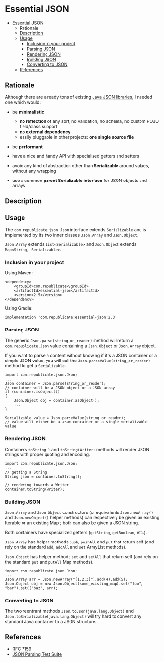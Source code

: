 # Essential JSON

- [Essential JSON](#essential-json)
  * [Rationale](#rationale)
  * [Description](#description)
  * [Usage](#usage)
    + [Inclusion in your project](#inclusion-in-your-project)
    + [Parsing JSON](#parsing-json)
    + [Rendering JSON](#rendering-json)
    + [Building JSON](#building-json)
    + [Converting to JSON](#converting-to-json)
  * [References](#references)

## Rationale

Although there are already tons of existing [Java JSON libraries](https://gitlab.renegat.net/claude/yajb), I needed one which would:

+ be **minimalistic**

  + **no reflection** of any sort, no validation, no schema, no custom POJO field/class support
  + **no external dependency**
  + easily pluggable in other projects: **one single source file**

+ be **performant**
+ have a nice and handy API with specialized getters and setters
+ avoid any kind of abstraction other than **Serializable** around values, without any wrapping
+ use a common **parent Serializable interface** for JSON objects and arrays

## Description

## Usage

The `com.republicate.json.Json` interface extends `Serializable` and is implemented by its two inner classes `Json.Array` and `Json.Object`.

`Json.Array` extends `List<Serializable>` and `Json.Object` extends `Map<String, Serializable>`.

### Inclusion in your project

Using Maven:

    <dependency>
        <groupId>com.republicate</groupId>
        <artifactId>essential-json</artifactId>
        <version>2.5</version>
    </dependency>

Using Gradle:

    implementation 'com.republicate:essential-json:2.3'

### Parsing JSON

The generic `Json.parse(string_or_reader)` method will return a `com.republicate.Json` value containing a `Json.Object` or `Json.Array` object.

If you want to parse a content without knowing if it's a JSON container or a simple JSON value,
you will call the `Json.parseValue(string_or_reader)` method to get a `Serializable`. 

    import com.republicate.json.Json;
    ...
    Json container = Json.parse(string_or_reader);
    // container will be a JSON object or a JSON array
    if (container.isObject())
    {
        Json.Object obj = container.asObject();
        ...
    }

    Serializable value = Json.parseValue(string_or_reader);
    // value will either be a JSON container or a single Serializable value

### Rendering JSON

Containers `toString()` and `toString(Writer)` methods will render JSON strings with proper quoting and encoding.

    import com.republicate.json.Json;
    ...
    // getting a String
    String json = container.toString();

    // rendering towards a Writer
    container.toString(writer);

### Building JSON

`Json.Array` and `Json.Object` constructors (or equivalents `Json.newArray()` and `Json.newObject()` helper methods) can respectively be given an existing Iterable or an existing Map ; both can also be given a JSON string.

Both containers have specialized getters (`getString`, `getBoolean`, etc.).

`Json.Array` has helper methods `push`, `pushAll` and `put` that return self (and rely on the standard `add`, `addAll` and `set` ArrayList methods).

`Json.Object` has helper methods `set` and `setAll` that return self (and rely on the standard `put` and `putAll` Map methods). 

    import com.republicate.json.Json;
    ...
    Json.Array arr = Json.newArray("[1,2,3]").add(4).add(5);
    Json.Object obj = new Json.Object(some_existing_map).set("foo", "bar").set(("baz", arr);

### Converting to JSON

The two reentrant methods `Json.toJson(java.lang.Object)` and `Json.toSerializable(java.lang.Object)` will try hard to convert any standard Java container to a JSON structure.

## References

+ [RFC 7159](https://tools.ietf.org/html/rfc7159)
+ [JSON Parsing Test Suite](https://github.com/nst/JSONTestSuite)
